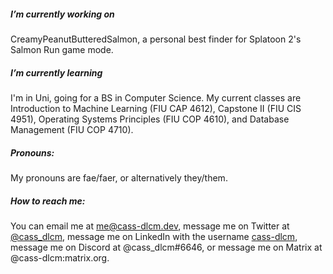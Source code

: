 ##### I’m currently working on

CreamyPeanutButteredSalmon, a personal best finder for Splatoon 2's Salmon Run game mode.

##### I’m currently learning

I'm in Uni, going for a BS in Computer Science.
My current classes are Introduction to Machine Learning (FIU CAP 4612), Capstone II (FIU CIS 4951), Operating Systems Principles (FIU COP 4610), and Database Management (FIU COP 4710).

##### Pronouns:

My pronouns are fae/faer, or alternatively they/them.

##### How to reach me:

You can email me at [me@cass-dlcm.dev](mailto:me@cass-dlcm.dev), message me on Twitter at [@cass_dlcm](https://twitter.com/cass_dlcm), message me on LinkedIn with the username [cass-dlcm](https://www.linkedin.com/in/cass-dlcm/), message me on Discord at @cass_dlcm#6646, or message me on Matrix at @cass-dlcm:matrix.org.
